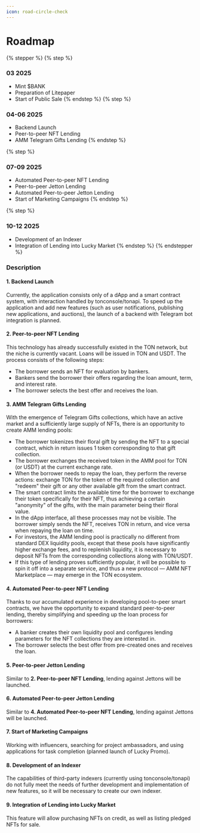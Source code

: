 ```yaml
---
icon: road-circle-check
---
```


# Roadmap

{% stepper %}
{% step %}
### 03 2025

* Mint $BANK
* Preparation of Litepaper
* Start of Public Sale
{% endstep %}
{% step %}
### 04-06 2025

* Backend Launch
* Peer-to-peer NFT Lending
* AMM Telegram Gifts Lending
{% endstep %}

{% step %}
### 07-09 2025

* Automated Peer-to-peer NFT Lending
* Peer-to-peer Jetton Lending
* Automated Peer-to-peer Jetton Lending
* Start of Marketing Campaigns
{% endstep %}

{% step %}
### 10-12 2025

* Development of an Indexer
* Integration of Lending into Lucky Market
{% endstep %}
{% endstepper %}

### Description

#### 1. Backend Launch
Currently, the application consists only of a dApp and a smart contract system, with interaction handled by tonconsole/tonapi. To speed up the application and add new features (such as user notifications, publishing new applications, and auctions), the launch of a backend with Telegram bot integration is planned.

#### 2. Peer-to-peer NFT Lending
This technology has already successfully existed in the TON network, but the niche is currently vacant. Loans will be issued in TON and USDT. The process consists of the following steps:
- The borrower sends an NFT for evaluation by bankers.
- Bankers send the borrower their offers regarding the loan amount, term, and interest rate.
- The borrower selects the best offer and receives the loan.

#### 3. AMM Telegram Gifts Lending
With the emergence of Telegram Gifts collections, which have an active market and a sufficiently large supply of NFTs, there is an opportunity to create AMM lending pools:
- The borrower tokenizes their floral gift by sending the NFT to a special contract, which in return issues 1 token corresponding to that gift collection.
- The borrower exchanges the received token in the AMM pool for TON (or USDT) at the current exchange rate.
- When the borrower needs to repay the loan, they perform the reverse actions: exchange TON for the token of the required collection and "redeem" their gift or any other available gift from the smart contract.
- The smart contract limits the available time for the borrower to exchange their token specifically for their NFT, thus achieving a certain "anonymity" of the gifts, with the main parameter being their floral value.
- In the dApp interface, all these processes may not be visible. The borrower simply sends the NFT, receives TON in return, and vice versa when repaying the loan on time.
- For investors, the AMM lending pool is practically no different from standard DEX liquidity pools, except that these pools have significantly higher exchange fees, and to replenish liquidity, it is necessary to deposit NFTs from the corresponding collections along with TON/USDT.
- If this type of lending proves sufficiently popular, it will be possible to spin it off into a separate service, and thus a new protocol — AMM NFT Marketplace — may emerge in the TON ecosystem.

#### 4. Automated Peer-to-peer NFT Lending
Thanks to our accumulated experience in developing pool-to-peer smart contracts, we have the opportunity to expand standard peer-to-peer lending, thereby simplifying and speeding up the loan process for borrowers:
- A banker creates their own liquidity pool and configures lending parameters for the NFT collections they are interested in.
- The borrower selects the best offer from pre-created ones and receives the loan.

#### 5. Peer-to-peer Jetton Lending
Similar to **2. Peer-to-peer NFT Lending**, lending against Jettons will be launched.

#### 6. Automated Peer-to-peer Jetton Lending
Similar to **4. Automated Peer-to-peer NFT Lending**, lending against Jettons will be launched.

#### 7. Start of Marketing Campaigns
Working with influencers, searching for project ambassadors, and using applications for task completion (planned launch of Lucky Promo).

#### 8. Development of an Indexer
The capabilities of third-party indexers (currently using tonconsole/tonapi) do not fully meet the needs of further development and implementation of new features, so it will be necessary to create our own indexer.

#### 9. Integration of Lending into Lucky Market
This feature will allow purchasing NFTs on credit, as well as listing pledged NFTs for sale.